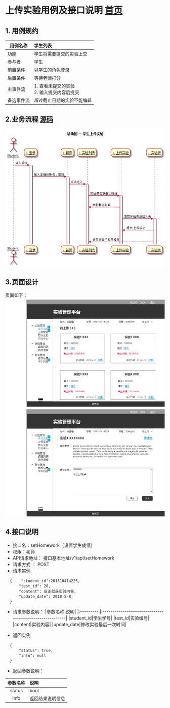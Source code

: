 # 上传实验用例及接口说明 [首页](../README.md)

## 1. 用例规约

|用例名称|学生列表|
|-------|:-------------|
|功能|学生将需要提交的实验上交|
|参与者|学生|
|前置条件|以学生的角色登录|
|后置条件|等待老师打分|
|主事件流|1. 查看未提交的实验<br>2. 输入提交内容后提交<br>|
|备选事件流|超过截止日期的实验不能编辑|

## 2.业务流程 [源码](../puml/活动图/上传实验.puml)
![](../pics/活动图/上传实验.png)

## 3.页面设计
页面如下：![](../pics/原型/上传实验.png)
![](../pics/原型/提交界面.png)

## 4.接口说明

 - 接口名：setHomework（设置学生成绩）
 - 权限：老师
 - API请求地址： 接口基本地址/v1/api/setHomework
 - 请求方式 ： POST
 - 请求实例
 ```
   {    "student_id":201510414225,   
       "test_id": 20,
       "content": 反正就是实验内容,
       "update_date": 2018-5-8,
   }
```
 - 请求参数说明：
    |参数名称|说明|
    |:---------:|:--------------------------------------------------------|
    |student_id|学生学号|
    |test_id|实验编号|
    |content|实验内容|
    |update_date|修改实验最后一次时间|

- 返回实例
```
  {         
      "status": true,
      "info": null
  }
```
- 返回参数说明：

 |参数名称|说明|
 |:---------:|:----------------------------------------------|
 |status|bool|类型，true表示正确的返回，false表示有错误|
 |info|返回结果说明信息|

